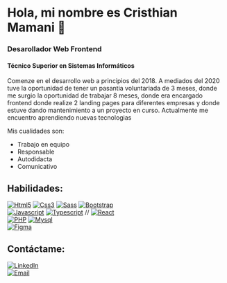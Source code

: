 # Hola, mi nombre es Cristhian Mamani 👋
### Desarollador Web Frontend
#### Técnico Superior en Sistemas Informáticos
Comenze en el desarrollo web a principios del 2018. A mediados del 2020 tuve la oportunidad de tener un pasantia voluntariada de 3 meses, donde me surgio la oportunidad de trabajar 8 meses, donde era encargado frontend donde realize 2 landing pages para diferentes empresas y donde estuve dando mantenimiento a un proyecto en curso. Actualmente me encuentro aprendiendo nuevas tecnologias

Mis cualidades son: 
- Trabajo en equipo 
- Responsable
- Autodidacta
- Comunicativo

## Habilidades:
[![Html5](https://img.shields.io/badge/Html5-ef6526?style=for-the-badge&logo=html5&logoColor=white&labelColor=101010)]()
[![Css3](https://img.shields.io/badge/Css3-26A9DD?style=for-the-badge&logo=css3&logoColor=white&labelColor=101010)]()
[![Sass](https://img.shields.io/badge/Sass-CA6496?style=for-the-badge&logo=sass&logoColor=white&labelColor=101010)]()
[![Bootstrap](https://img.shields.io/badge/Bootstrap-7B0FF8?style=for-the-badge&logo=bootstrap&logoColor=white&labelColor=101010)]()
</br>
[![Javascript](https://img.shields.io/badge/Javascript-EFDA4D?style=for-the-badge&logo=javascript&logoColor=white&labelColor=101010)]()
[![Typescript](https://img.shields.io/badge/Typescript-3077C5?style=for-the-badge&logo=typescript&logoColor=white&labelColor=101010)]()
// [![React](https://img.shields.io/badge/React-02D5FC?style=for-the-badge&logo=react&logoColor=white&labelColor=101010)]()
</br>
[![PHP](https://img.shields.io/badge/PHP-757AB2?style=for-the-badge&logo=php&logoColor=white&labelColor=101010)]()
[![Mysql](https://img.shields.io/badge/Myql-DA830D?style=for-the-badge&logo=mysql&logoColor=white&labelColor=101010)]()
</br>
[![Figma](https://img.shields.io/badge/Figma-A057FE?style=for-the-badge&logo=figma&logoColor=white&labelColor=101010)]()

## Contáctame:

[![LinkedIn](https://img.shields.io/badge/LinkedIn-015987?style=for-the-badge&logo=linkedin&logoColor=white&labelColor=101010)](https://www.linkedin.com/in/cristhian-mamani-murillo-3226a9204/)
</br>
[![Email](https://img.shields.io/badge/Gmail-E25A4C?style=for-the-badge&logo=gmail&logoColor=white&labelColor=101010)](mailto:cmm14012000@gmail.com)

